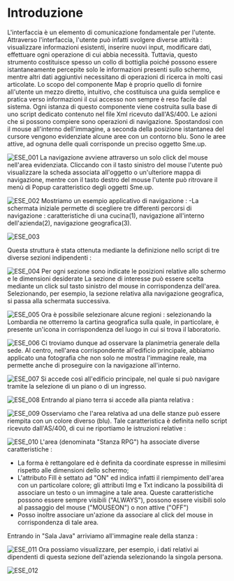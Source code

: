 # Introduzione
L'interfaccia è un elemento di comunicazione fondamentale per l'utente.
Attraverso l'interfaccia, l'utente può infatti svolgere diverse attività :  visualizzare informazioni esistenti, inserire nuovi input, modificare dati, effettuare ogni operazione di cui abbia necessità.
Tuttavia, questo strumento costituisce spesso un collo di bottiglia poiché possono essere istantaneamente percepite solo le informazioni presenti sullo schermo, mentre altri dati aggiuntivi necessitano di operazioni di ricerca in molti casi articolate.
Lo scopo del componente Map è proprio quello di fornire all'utente un mezzo diretto, intuitivo, che costituisca una guida semplice e pratica verso informazioni il cui accesso non sempre è reso facile dal sistema.
Ogni istanza di questo componente viene costruita sulla base di uno script dedicato contenuto nel file Xml ricevuto dall'AS/400.
Le azioni che si possono compiere sono operazioni di navigazione.
Spostandosi con il mouse all'interno dell'immagine, a seconda della posizione istantanea del cursore vengono evidenziate alcune aree con un contorno blu. Sono le aree attive, ad ognuna delle quali corrisponde un preciso oggetto Sme.up.

![ESE_001](http://localhost:3000/immagini/LOCMAP_A/ESE_001.png)
La navigazione avviene attraverso un solo click del mouse nell'area evidenziata.
Cliccando con il tasto sinistro del mouse l'utente può visualizzare la scheda associata all'oggetto o un'ulteriore mappa di navigazione, mentre con il tasto destro del mouse l'utente può ritrovare il menù di Popup caratteristico degli oggetti Sme.up.

![ESE_002](http://localhost:3000/immagini/LOCMAP_A/ESE_002.png)
Mostriamo un esempio applicativo di navigazione : 
        -La schermata iniziale permette di scegliere tre differenti percorsi di navigazione  :  caratteristiche di una cucina(1), navigazione all'interno dell'azienda(2), navigazione geografica(3).

![ESE_003](http://localhost:3000/immagini/LOCMAP_A/ESE_003.png)

Questa struttura è stata ottenuta mediante la definizione nello script di tre diverse sezioni indipendenti : 

![ESE_004](http://localhost:3000/immagini/LOCMAP_A/ESE_004.png)
Per ogni sezione sono indicate le posizioni relative allo schermo e le dimensioni desiderate
La sezione di interesse può essere scelta mediante un click sul tasto sinistro del mouse in corrispondenza dell'area.
Selezionando, per esempio, la sezione relativa alla navigazione geografica, si passa alla schermata successiva.

![ESE_005](http://localhost:3000/immagini/LOCMAP_A/ESE_005.png)
Ora è possibile selezionare alcune regioni :  selezionando la Lombardia ne otterremo la cartina geografica sulla quale, in particolare, è presente un'icona in corrispondenza del luogo in cui si trova il laboratorio.

![ESE_006](http://localhost:3000/immagini/LOCMAP_A/ESE_006.png)
Ci troviamo dunque ad osservare la planimetria generale della sede.
Al centro, nell'area corrispondente all'edificio principale, abbiamo applicato una fotografia che non solo ne mostra l'immagine reale, ma permette anche di proseguire con la navigazione all'interno.

![ESE_007](http://localhost:3000/immagini/LOCMAP_A/ESE_007.png)
Si accede così all'edificio principale, nel quale si può navigare tramite la selezione di un piano o di un ingresso.


![ESE_008](http://localhost:3000/immagini/LOCMAP_A/ESE_008.png)
Entrando al piano terra si accede alla pianta relativa : 

![ESE_009](http://localhost:3000/immagini/LOCMAP_A/ESE_009.png)
Osserviamo che l'area relativa ad una delle stanze può essere riempita con un colore diverso (blu).
Tale caratteristica è definita nello script ricevuto dall'AS/400, di cui ne riportiamo le istruzioni relative : 

![ESE_010](http://localhost:3000/immagini/LOCMAP_A/ESE_010.png)
L'area (denominata "Stanza RPG") ha associate diverse caratteristiche : 
- La forma è rettangolare ed è definita da coordinate espresse in millesimi rispetto alle dimensioni dello schermo;
- L'attributo Fill è settato ad "ON" ed indica infatti il riempimento dell'area con un particolare colore; gli attributi Img e Txt indicano la possibilità di associare un testo o un immagine a tale area. Queste caratteristiche possono essere sempre visibili ("ALWAYS"), possono essere visibili solo al passaggio del mouse ("MOUSEON") o non attive ("OFF")
- Posso inoltre associare un'azione da associare al click del mouse in corrispondenza di tale area.

Entrando in "Sala Java" arriviamo all'immagine reale della stanza : 

![ESE_011](http://localhost:3000/immagini/LOCMAP_A/ESE_011.png)
Ora possiamo visualizzare, per esempio, i dati relativi ai dipendenti di questa sezione dell'azienda selezionando la singola persona.

![ESE_012](http://localhost:3000/immagini/LOCMAP_A/ESE_012.png)
